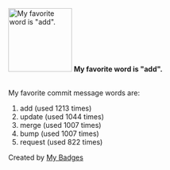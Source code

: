 <img src="https://my-badges.github.io/my-badges/favorite-word.png" alt="My favorite word is &quot;add&quot;." title="My favorite word is &quot;add&quot;." width="128">
<strong>My favorite word is &quot;add&quot;.</strong>
<br><br>

My favorite commit message words are:

1. add (used 1213 times)
2. update (used 1044 times)
3. merge (used 1007 times)
4. bump (used 1007 times)
5. request (used 822 times)


Created by <a href="https://github.com/my-badges/my-badges">My Badges</a>